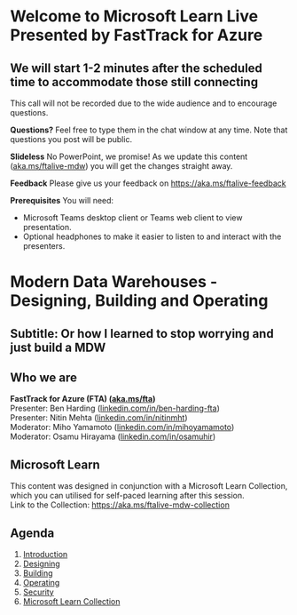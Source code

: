 # Welcome to Microsoft Learn Live </br> Presented by FastTrack for Azure <br/> 
## We will start 1-2 minutes after the scheduled time to accommodate those still connecting

This call will not be recorded due to the wide audience and to encourage questions.

**Questions?** Feel free to type them in the chat window at any time. Note that questions you post will be public.

**Slideless** No PowerPoint, we promise! As we update this content ([aka.ms/ftalive-mdw](aka.ms/ftalive-mdw)) you will get the changes straight away.

**Feedback** Please give us your feedback on https://aka.ms/ftalive-feedback

**Prerequisites**
You will need:
* Microsoft Teams desktop client or Teams web client to view presentation.
* Optional headphones to make it easier to listen to and interact with the presenters.

# Modern Data Warehouses - Designing, Building and Operating
## Subtitle: Or how I learned to stop worrying and just build a MDW
## Who we are
**FastTrack for Azure (FTA) ([aka.ms/fta](aka.ms/fta))** <br/>
Presenter: Ben Harding ([linkedin.com/in/ben-harding-fta](linkedin.com/in/ben-harding-fta)) <br/>
Presenter: Nitin Mehta ([linkedin.com/in/nitinmht](linkedin.com/in/nitinmht)) <br/>
Moderator: Miho Yamamoto ([linkedin.com/in/mihoyamamoto](linkedin.com/in/mihoyamamoto))<br/>
Moderator: Osamu Hirayama ([linkedin.com/in/osamuhir](linkedin.com/in/osamuhir))<br/>

## Microsoft Learn
This content was designed in conjunction with a Microsoft Learn Collection, which you can utilised for self-paced learning after this session. <br/>
Link to the Collection: https://aka.ms/ftalive-mdw-collection

## Agenda
1. [Introduction](./introduction.md)
1. [Designing](./designing.md)
1. [Building](./building.md)
1. [Operating](./operating.md)
1. [Security](./security.md)
1. [Microsoft Learn Collection](./microsoftlearn.md)

